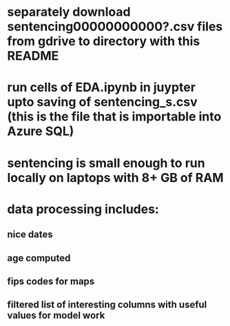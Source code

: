 # separately download sentencing00000000000?.csv files from gdrive to directory with this README
# run cells of EDA.ipynb in juypter upto saving of sentencing_s.csv (this is the file that is importable into Azure SQL)
# sentencing is small enough to run locally on laptops with 8+ GB of RAM
# data processing includes:
## nice dates
## age computed
## fips codes for maps
## filtered list of interesting columns with useful values for model work
